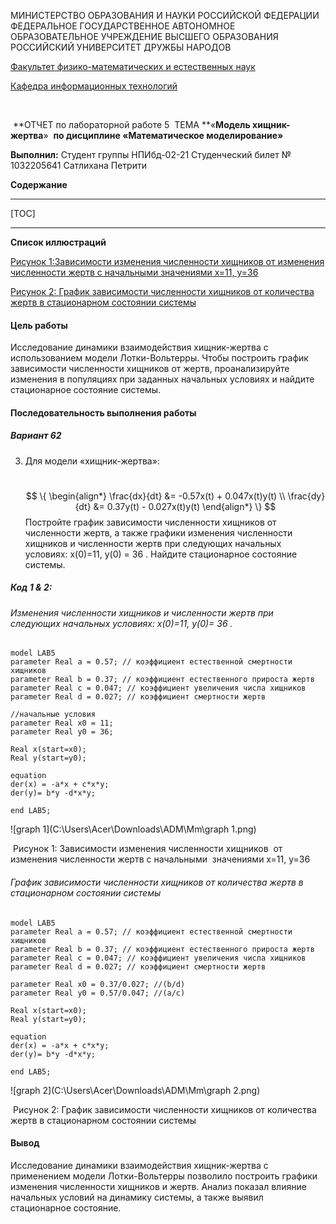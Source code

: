 

МИНИСТЕРСТВО ОБРАЗОВАНИЯ И НАУКИ РОССИЙСКОЙ ФЕДЕРАЦИИ ФЕДЕРАЛЬНОЕ ГОСУДАРСТВЕННОЕ АВТОНОМНОЕ ОБРАЗОВАТЕЛЬНОЕ УЧРЕЖДЕНИЕ ВЫСШЕГО ОБРАЗОВАНИЯ РОССИЙСКИЙ УНИВЕРСИТЕТ ДРУЖБЫ НАРОДОВ

<u>Факультет физико-математических и естественных наук</u>

<u>Кафедра информационных технологий</u>







​									



​								**ОТЧЕТ по лабораторной работе 5
​								ТЕМА **«**Модель хищник-жертва**»
​						**по дисциплине «Математическое моделирование»**













**Выполнил:**
Студент группы НПИбд-02-21
Студенческий билет № 1032205641
Сатлихана Петрити  











**Содержание**

------

[TOC]



------

 **Список иллюстраций**

[Рисунок 1:Зависимости изменения численности хищников от изменения численности жертв с начальными значениями x=11, y=36]()

[Рисунок 2: График зависимости численности хищников от количества жертв в стационарном состоянии системы]()







#### Цель работы

Исследование динамики взаимодействия хищник-жертва с использованием модели Лотки-Вольтерры. Чтобы построить график зависимости численности хищников от жертв, проанализируйте изменения в популяциях при заданных начальных условиях и найдите стационарное состояние системы.

#### Последовательность выполнения работы

##### **Вариант 62**

3. Для модели «хищник-жертва»: 

   ​                               
   $$
   \{
   \begin{align*}
   \frac{dx}{dt} &= -0.57x(t) + 0.047x(t)y(t) \\
   \frac{dy}{dt} &= 0.37y(t) - 0.027x(t)y(t)
   \end{align*}
   \}
   $$
   Постройте график зависимости численности хищников от численности жертв, а также графики изменения численности хищников и численности жертв при следующих начальных условиях: x(0)=11, y(0) = 36 . Найдите стационарное состояние системы.
   
   

##### Код 1 & 2:

###### Изменения численности хищников и численности жертв при следующих начальных условиях: x(0)=11,  y(0)= 36 .

```
model LAB5
parameter Real a = 0.57; // коэффициент естественной смертности хищников
parameter Real b = 0.37; // коэффициент естественного прироста жертв
parameter Real c = 0.047; // коэффициент увеличения числа хищников
parameter Real d = 0.027; // коэффициент смертности жертв

//начальныe условия
parameter Real x0 = 11;
parameter Real y0 = 36; 

Real x(start=x0);
Real y(start=y0);

equation
der(x) = -a*x + c*x*y;
der(y)= b*y -d*x*y;

end LAB5;
```



![graph 1](C:\Users\Acer\Downloads\ADM\Mm\graph 1.png)

​		Рисунок 1: Зависимости изменения численности хищников 
​				   от изменения численности жертв с начальными 
​				   значениями x=11, y=36

###### График зависимости численности хищников от количества жертв в стационарном состоянии системы 

```
model LAB5
parameter Real a = 0.57; // коэффициент естественной смертности хищников
parameter Real b = 0.37; // коэффициент естественного прироста жертв
parameter Real c = 0.047; // коэффициент увеличения числа хищников
parameter Real d = 0.027; // коэффициент смертности жертв

parameter Real x0 = 0.37/0.027; //(b/d)
parameter Real y0 = 0.57/0.047; //(a/c)

Real x(start=x0);
Real y(start=y0);

equation
der(x) = -a*x + c*x*y;
der(y)= b*y -d*x*y;

end LAB5;
```

![graph 2](C:\Users\Acer\Downloads\ADM\Mm\graph 2.png)

​	Рисунок 2: График зависимости численности хищников от количества жертв в стационарном состоянии системы

#### Вывод

Исследование динамики взаимодействия хищник-жертва с применением модели Лотки-Вольтерры позволило построить графики изменения численности хищников и жертв. Анализ показал влияние начальных условий на динамику системы, а также выявил стационарное состояние.
